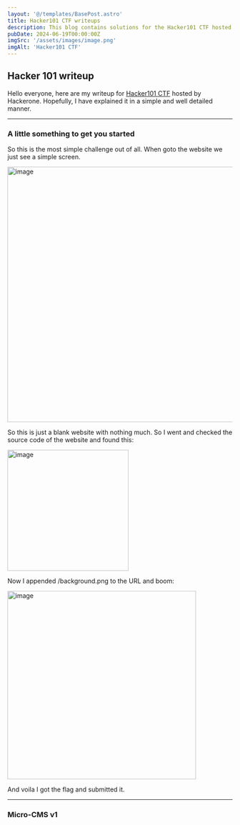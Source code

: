 ```yaml
---
layout: '@/templates/BasePost.astro'
title: Hacker101 CTF writeups
description: This blog contains solutions for the Hacker101 CTF hosted by Hackerone.
pubDate: 2024-06-19T00:00:00Z
imgSrc: '/assets/images/image.png'
imgAlt: 'Hacker101 CTF'
---
```


## Hacker 101 writeup

Hello everyone, here are my writeup for [Hacker101 CTF](https://ctf.hacker101.com/ctf) hosted by Hackerone. Hopefully, I have explained it in a simple and well detailed manner.

--- 

### A little something to get you started

So this is the most simple challenge out of all. When goto the website we just see a simple screen.

<img width="572" alt="image" src="https://github.com/user-attachments/assets/01642477-0ad3-4a98-a52c-83136dea0a02" />

So this is just a blank website with nothing much. So I went and checked the source code of the website and found this:

<img width="271" alt="image" src="https://github.com/user-attachments/assets/6fbe1e2b-9db9-4ba4-b4eb-d83a520a854c" />

Now I appended /background.png to the URL and boom:

<img width="422" alt="image" src="https://github.com/user-attachments/assets/cd676ca4-46aa-4182-83aa-0c059f467a9c" />

And voila I got the flag and submitted it.

---

### Micro-CMS v1




